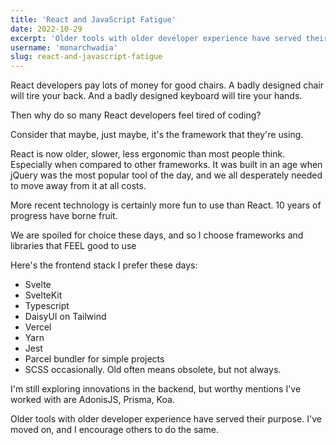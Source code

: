 ```yaml
---
title: 'React and JavaScript Fatigue'
date: 2022-10-29
excerpt: 'Older tools with older developer experience have served their purpose. I've moved on, and I encourage others to do the same.'
username: 'monarchwadia'
slug: react-and-javascript-fatigue
---
```


React developers pay lots of money for good chairs. A badly designed chair will tire your back. And a badly designed keyboard will tire your hands.

Then why do so many React developers feel tired of coding?

Consider that maybe, just maybe, it's the framework that they're using.

React is now older, slower, less ergonomic than most people think. Especially when compared to other frameworks. It was built in an age when jQuery was the most popular tool of the day, and we all desperately needed to move away from it at all costs.

More recent technology is certainly more fun to use than React. 10 years of progress have borne fruit.

We are spoiled for choice these days, and so I choose frameworks and libraries that FEEL good to use

Here's the frontend stack I prefer these days:
- Svelte
- SvelteKit
- Typescript
- DaisyUI on Tailwind
- Vercel
- Yarn
- Jest
- Parcel bundler for simple projects
- SCSS occasionally. Old often means obsolete, but not always.

I'm still exploring innovations in the backend, but worthy mentions I've worked with are AdonisJS, Prisma, Koa.

Older tools with older developer experience have served their purpose. I've moved on, and I encourage others to do the same. 